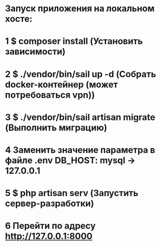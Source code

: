 # Запуск приложения на локальном хосте:
# 1 $ composer install (Установить зависимости)
# 2 $ ./vendor/bin/sail up -d (Собрать docker-контейнер (может потребоваться vpn))
# 3 $ ./vendor/bin/sail artisan migrate (Выполнить миграцию)
# 4 Заменить значение параметра в файле .env DB_HOST: mysql -> 127.0.0.1
# 5 $ php artisan serv (Запустить сервер-разработки) 
# 6 Перейти по адресу http://127.0.0.1:8000